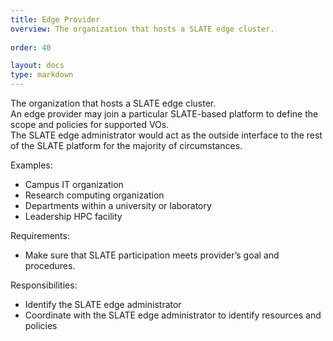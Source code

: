 ```yaml
---
title: Edge Provider
overview: The organization that hosts a SLATE edge cluster.
              
order: 40

layout: docs
type: markdown
---
```


The organization that hosts a SLATE edge cluster.  
An edge provider may join a particular SLATE-based platform to 
define the scope and policies for supported VOs.  
The SLATE edge administrator would act as the outside 
interface to the rest of the SLATE platform for the majority of circumstances.

Examples:
* Campus  IT organization
* Research computing organization
* Departments within a university or laboratory
* Leadership HPC facility

Requirements:
* Make sure that SLATE participation meets provider’s goal and procedures.

Responsibilities:
* Identify the SLATE edge administrator
* Coordinate with the SLATE edge administrator to identify resources and policies
